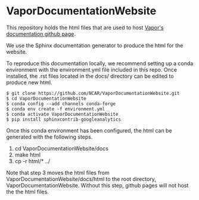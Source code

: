 # VaporDocumentationWebsite
This repository holds the html files that are used to host [Vapor's documentation github page](https://ncar.github.io/VaporDocumentationWebsite/).

We use the Sphinx documentation generator to produce the html for the website.

To reproduce this documentation locally, we recommend setting up a conda environment with the environment.yml file included in this repo.  Once installed, the .rst files located in the docs/ directory can be edited to produce new html.

    $ git clone https://github.com/NCAR/VaporDocumentationWebsite.git
    $ cd VaporDocumentationWebsite
    $ conda config --add channels conda-forge
    $ conda env create -f environment.yml
    $ conda activate VaporDocumentationWebsite
    $ pip install sphinxcontrib-googleanalytics

Once this conda environment has been configured, the html can be generated with the following steps.

1) cd VaporDocumentationWebsite/docs
2) make html
3) cp -r html/* ../

Note that step 3 moves the html files from VaporDocumentationWebsite/docs/html to the root directory, VaporDocumentationWebsite.  Without this step, github pages will not host the the html files.
